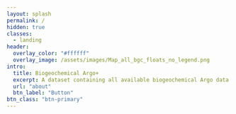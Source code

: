 ```yaml
---
layout: splash
permalink: /
hidden: true
classes:
  - landing
header:
  overlay_color: "#ffffff"
  overlay_image: /assets/images/Map_all_bgc_floats_no_legend.png
intro:
  title: Biogeochemical Argo+
  excerpt: A dataset containing all available biogeochemical Argo data with a secondary quality control applied. Data available as individual float files or in monthly 1x1 gridded options.
  url: "about"
  btn_label: "Button"
btn_class: "btn-primary"
---
```


